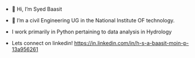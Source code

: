 - 👋 Hi, I’m Syed Baasit
- 👀 I’m a civil Engineering UG in the National Institute OF technology.
- I work primarily in Python pertaining to data analysis in Hydrology

- Lets connect on linkedin! 
https://in.linkedin.com/in/h-s-a-baasit-moin-p-13a956261

<!---
syedbaasit/syedbaasit is a ✨ special ✨ repository because its `README.md` (this file) appears on your GitHub profile.
You can click the Preview link to take a look at your changes.
--->

